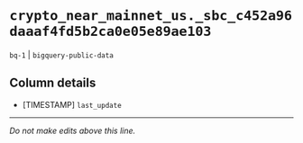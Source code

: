 # `crypto_near_mainnet_us._sbc_c452a96daaaf4fd5b2ca0e05e89ae103`
`bq-1` | `bigquery-public-data`

## Column details
* [TIMESTAMP] `last_update`

-------------------------------------------------------------------------------
*Do not make edits above this line.*
